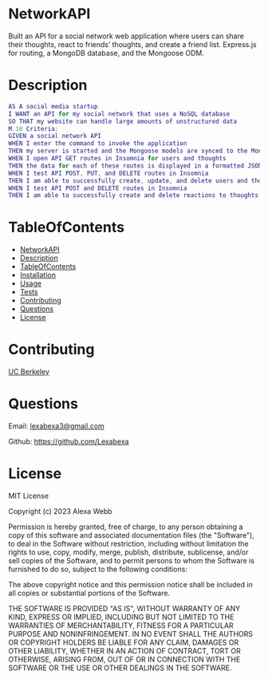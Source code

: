 # NetworkAPI
Built an API for a social network web application where users can share their thoughts, react to friends’ thoughts, and create a friend list. Express.js for routing, a MongoDB database, and the Mongoose ODM. 
# Description
```m
AS A social media startup
I WANT an API for my social network that uses a NoSQL database
SO THAT my website can handle large amounts of unstructured data
M.18 Criteria:
GIVEN a social network API
WHEN I enter the command to invoke the application
THEN my server is started and the Mongoose models are synced to the MongoDB database
WHEN I open API GET routes in Insomnia for users and thoughts
THEN the data for each of these routes is displayed in a formatted JSON
WHEN I test API POST, PUT, and DELETE routes in Insomnia
THEN I am able to successfully create, update, and delete users and thoughts in my database
WHEN I test API POST and DELETE routes in Insomnia
THEN I am able to successfully create and delete reactions to thoughts and add and remove friends to a user’s friend list
```

# TableOfContents
* [NetworkAPI](#NetworkAPI)
* [Description](#description)
* [TableOfContents](#tableofcontents)
* [Installation](#installation)
* [Usage](#usage)
* [Tests](#tests)
* [Contributing](#contributing)
* [Questions](#questions)
* [License](#license)

  
# Contributing
[UC Berkeley](https://courses.bootcampspot.com/courses/3634/external_tools/249)

# Questions

Email: <lexabexa3@gmail.com>

Github: <https://github.com/Lexabexa>

# License

MIT License

Copyright (c) 2023 Alexa Webb

Permission is hereby granted, free of charge, to any person obtaining a copy
of this software and associated documentation files (the "Software"), to deal
in the Software without restriction, including without limitation the rights
to use, copy, modify, merge, publish, distribute, sublicense, and/or sell
copies of the Software, and to permit persons to whom the Software is
furnished to do so, subject to the following conditions:

The above copyright notice and this permission notice shall be included in all
copies or substantial portions of the Software.

THE SOFTWARE IS PROVIDED "AS IS", WITHOUT WARRANTY OF ANY KIND, EXPRESS OR
IMPLIED, INCLUDING BUT NOT LIMITED TO THE WARRANTIES OF MERCHANTABILITY,
FITNESS FOR A PARTICULAR PURPOSE AND NONINFRINGEMENT. IN NO EVENT SHALL THE
AUTHORS OR COPYRIGHT HOLDERS BE LIABLE FOR ANY CLAIM, DAMAGES OR OTHER
LIABILITY, WHETHER IN AN ACTION OF CONTRACT, TORT OR OTHERWISE, ARISING FROM,
OUT OF OR IN CONNECTION WITH THE SOFTWARE OR THE USE OR OTHER DEALINGS IN THE
SOFTWARE.
